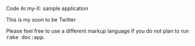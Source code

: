 Code Ar.my-X: sample application

This is my soon to be Twitter


Please feel free to use a different markup language if you do not plan to run
<tt>rake doc:app</tt>.
